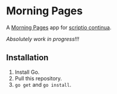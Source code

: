 # Morning Pages

A [Morning Pages](http://juliacameronlive.com/basic-tools/morning-pages/) app for [scriptio continua](http://en.wikipedia.org/wiki/Scriptio_continua).

*Absolutely work in progress!!!*

## Installation

1. Install Go.
2. Pull this repository.
3. `go get` and `go install`.

